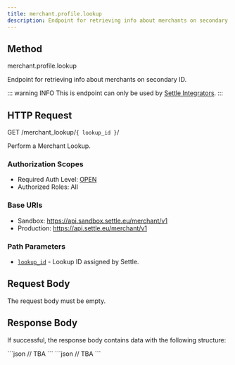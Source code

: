 ```yaml
---
title: merchant.profile.lookup
description: Endpoint for retrieving info about merchants on secondary ID.
---
```


## Method

<div class="md-api_reference_method_heading">

merchant.profile.lookup

</div>

Endpoint for retrieving info about merchants on secondary ID.

::: warning INFO
This is endpoint can only be used by [Settle Integrators](#).
:::


## HTTP Request

<div class="md-api_reference_FiraCode">

<div class="md-api_reference_request_heading">

<span class="badge get">GET</span> /merchant_lookup/`{ lookup_id }`/

</div>

Perform a Merchant Lookup.

### Authorization Scopes

* Required Auth Level: [OPEN](#)
* Authorized Roles: All

### Base URIs

* Sandbox: <span class="url">https://api.sandbox.settle.eu/merchant/v1</span>
* Production: <span class="url">https://api.settle.eu/merchant/v1</span>

### Path Parameters

* [`lookup_id`]() - Lookup ID assigned by Settle.
  
</div>

## Request Body

The request body must be empty.

## Response Body

If successful, the response body contains data with the following structure:

<code-group>
<code-block title="Types">
```json
// TBA
```
</code-block>

<code-block title="Example">
```json
// TBA
```
</code-block>
</code-group>
